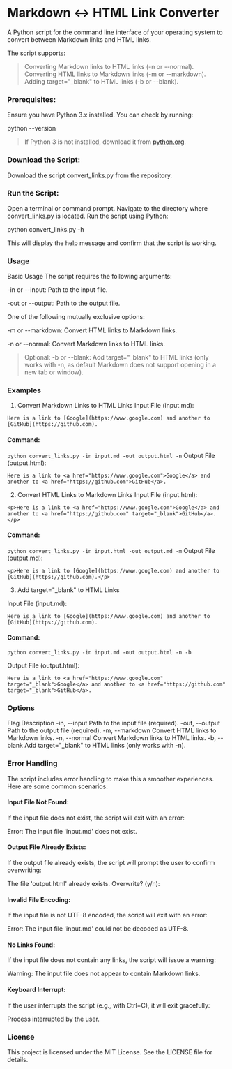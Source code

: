 # Markdown ↔ HTML Link Converter
A Python script for the command line interface of your operating system to convert between Markdown links and HTML links.

The script supports:

> Converting Markdown links to HTML links (-n or --normal).
> Converting HTML links to Markdown links (-m or --markdown).
> Adding target="_blank" to HTML links (-b or --blank).

### Prerequisites:

Ensure you have Python 3.x installed. You can check by running:

python --version

> If Python 3 is not installed, download it from [python.org](https://www.python.org/).

### Download the Script:

Download the script convert_links.py from the repository.

### Run the Script:

Open a terminal or command prompt.
Navigate to the directory where convert_links.py is located.
Run the script using Python:

python convert_links.py -h

This will display the help message and confirm that the script is working.

### Usage

Basic Usage
The script requires the following arguments:

-in or --input: Path to the input file.

-out or --output: Path to the output file.

One of the following mutually exclusive options:

-m or --markdown: Convert HTML links to Markdown links.

-n or --normal: Convert Markdown links to HTML links.

> Optional:
> -b or --blank: Add target="_blank" to HTML links (only works with -n, as default Markdown does not support opening in a new tab or window).

### Examples

1. Convert Markdown Links to HTML Links
Input File (input.md):

```Here is a link to [Google](https://www.google.com) and another to [GitHub](https://github.com).```

#### Command:

```python convert_links.py -in input.md -out output.html -n```
Output File (output.html):

```Here is a link to <a href="https://www.google.com">Google</a> and another to <a href="https://github.com">GitHub</a>.```

2. Convert HTML Links to Markdown Links
Input File (input.html):

```<p>Here is a link to <a href="https://www.google.com">Google</a> and another to <a href="https://github.com" target="_blank">GitHub</a>.</p>```

#### Command:

```python convert_links.py -in input.html -out output.md -m```
Output File (output.md):

```<p>Here is a link to [Google](https://www.google.com) and another to [GitHub](https://github.com).</p>```

3. Add target="_blank" to HTML Links

Input File (input.md):

```Here is a link to [Google](https://www.google.com) and another to [GitHub](https://github.com).```

#### Command:

```python convert_links.py -in input.md -out output.html -n -b```

Output File (output.html):

```Here is a link to <a href="https://www.google.com" target="_blank">Google</a> and another to <a href="https://github.com" target="_blank">GitHub</a>.```

### Options

Flag	Description
-in, --input	Path to the input file (required).
-out, --output	Path to the output file (required).
-m, --markdown	Convert HTML links to Markdown links.
-n, --normal	Convert Markdown links to HTML links.
-b, --blank	Add target="_blank" to HTML links (only works with -n).

### Error Handling

The script includes error handling to make this a smoother experiences. Here are some common scenarios:

#### Input File Not Found:

If the input file does not exist, the script will exit with an error:

Error: The input file 'input.md' does not exist.

#### Output File Already Exists:

If the output file already exists, the script will prompt the user to confirm overwriting:

The file 'output.html' already exists. Overwrite? (y/n):

#### Invalid File Encoding:

If the input file is not UTF-8 encoded, the script will exit with an error:

Error: The input file 'input.md' could not be decoded as UTF-8.

#### No Links Found:

If the input file does not contain any links, the script will issue a warning:

Warning: The input file does not appear to contain Markdown links.

#### Keyboard Interrupt:

If the user interrupts the script (e.g., with Ctrl+C), it will exit gracefully:

Process interrupted by the user.

### License

This project is licensed under the MIT License. See the LICENSE file for details.
